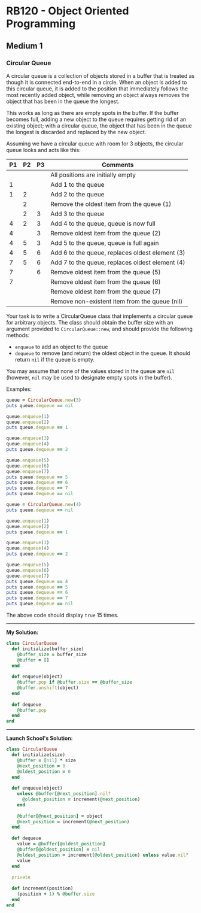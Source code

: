 # RB120 - Object Oriented Programming

## Medium 1

### Circular Queue  

A circular queue is a collection of objects stored in a buffer that is treated as though it is connected end-to-end in a circle. When an object is added to this circular queue, it is added to the position that immediately follows the most recently added object, while removing an object always removes the object that has been in the queue the longest.  

This works as long as there are empty spots in the buffer. If the buffer becomes full, adding a new object to the queue requires getting rid of an existing object; with a circular queue, the object that has been in the queue the longest is discarded and replaced by the new object.  

Assuming we have a circular queue with room for 3 objects, the circular queue looks and acts like this:  

| **P1** | **P2** | **P3** | **Comments**                                    |
| ------ | ------ | ------ | ----------------------------------------------- |
|        |        |        | All positions are initially empty               |
| 1      |        |        | Add 1 to the queue                              |
| 1      | 2      |        | Add 2 to the queue                              |
|        | 2      |        | Remove the oldest item from the queue (1)       |
|        | 2      | 3      | Add 3 to the queue                              |
| 4      | 2      | 3      | Add 4 to the queue, queue is now full           |
| 4      |        | 3      | Remove oldest item from the queue (2)           |
| 4      | 5      | 3      | Add 5 to the queue, queue is full again         |
| 4      | 5      | 6      | Add 6 to the queue, replaces oldest element (3) |
| 7      | 5      | 6      | Add 7 to the queue, replaces oldest element (4) |
| 7      |        | 6      | Remove oldest item from the queue (5)           |
| 7      |        |        | Remove oldest item from the queue (6)           |
|        |        |        | Remove oldest item from the queue (7)           |
|        |        |        | Remove non-existent item from the queue (nil)   |

Your task is to write a CircularQueue class that implements a circular queue for arbitrary objects. The class should obtain the buffer size with an argument provided to `CircularQueue::new`, and should provide the following methods:  

* `enqueue` to add an object to the queue
* `dequeue` to remove (and return) the oldest object in the queue. It should return `nil` if the queue is empty.  

You may assume that none of the values stored in the queue are `nil` (however, `nil` may be used to designate empty spots in the buffer).  

Examples:  

```ruby
queue = CircularQueue.new(3)
puts queue.dequeue == nil

queue.enqueue(1)
queue.enqueue(2)
puts queue.dequeue == 1

queue.enqueue(3)
queue.enqueue(4)
puts queue.dequeue == 2

queue.enqueue(5)
queue.enqueue(6)
queue.enqueue(7)
puts queue.dequeue == 5
puts queue.dequeue == 6
puts queue.dequeue == 7
puts queue.dequeue == nil

queue = CircularQueue.new(4)
puts queue.dequeue == nil

queue.enqueue(1)
queue.enqueue(2)
puts queue.dequeue == 1

queue.enqueue(3)
queue.enqueue(4)
puts queue.dequeue == 2

queue.enqueue(5)
queue.enqueue(6)
queue.enqueue(7)
puts queue.dequeue == 4
puts queue.dequeue == 5
puts queue.dequeue == 6
puts queue.dequeue == 7
puts queue.dequeue == nil
```

The above code should display `true` 15 times.

---

**My Solution:**

```ruby
class CircularQueue
  def initialize(buffer_size)
    @buffer_size = buffer_size
    @buffer = []
  end
  
  def enqueue(object)
    @buffer.pop if @buffer.size == @buffer_size
    @buffer.unshift(object)
  end
  
  def dequeue
    @buffer.pop
  end
end
```

---

**Launch School's Solution:**

```ruby
class CircularQueue
  def initialize(size)
    @buffer = [nil] * size
    @next_position = 0
    @oldest_position = 0
  end
  
  def enqueue(object)
    unless @buffer[@next_position].nil?
      @oldest_position = increment(@next_position)
    end
    
    @buffer[@next_position] = object
    @next_position = increment(@next_position)
  end
  
  def dequeue
    value = @buffer[@oldest_position]
    @buffer[@oldest_position] = nil
    @oldest_position = increment(@oldest_position) unless value.nil?
    value
  end
  
  private
  
  def increment(position)
    (position + 1) % @buffer.size
  end
end
```

